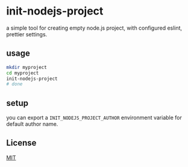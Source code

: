 # init-nodejs-project

a simple tool for creating empty node.js project, with configured eslint, prettier settings.

## usage

```sh
mkdir myproject
cd myproject
init-nodejs-project
# done
```
## setup

you can export a `INIT_NODEJS_PROJECT_AUTHOR` environment variable for default author name.

## License

[MIT](LICENSE)
